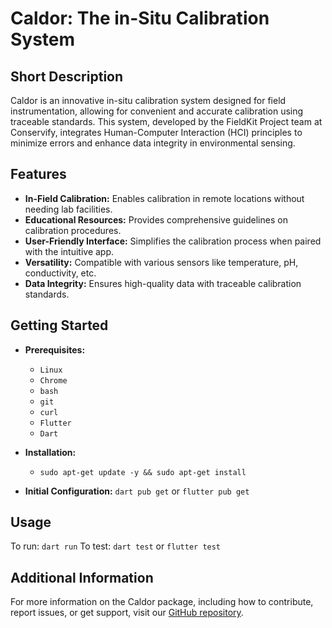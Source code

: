 # Caldor: The in-Situ Calibration System

## Short Description
Caldor is an innovative in-situ calibration system designed for field instrumentation, allowing for convenient and accurate calibration using traceable standards. This system, developed by the FieldKit Project team at Conservify, integrates Human-Computer Interaction (HCI) principles to minimize errors and enhance data integrity in environmental sensing.

## Features
- **In-Field Calibration:** Enables calibration in remote locations without needing lab facilities.
- **Educational Resources:** Provides comprehensive guidelines on calibration procedures.
- **User-Friendly Interface:** Simplifies the calibration process when paired with the intuitive app.
- **Versatility:** Compatible with various sensors like temperature, pH, conductivity, etc.
- **Data Integrity:** Ensures high-quality data with traceable calibration standards.

## Getting Started
- **Prerequisites:** 
    - `Linux`
    - `Chrome`
    - `bash`
    - `git`
    - `curl`
    - `Flutter`
    - `Dart`

- **Installation:** 
    - `sudo apt-get update -y && sudo apt-get install`
    
- **Initial Configuration:** `dart pub get` or `flutter pub get`

## Usage
To run: `dart run`
To test: `dart test` or `flutter test`

## Additional Information
For more information on the Caldor package, including how to contribute, report issues, or get support, visit our [GitHub repository](https://github.com/fieldkit/caldor).